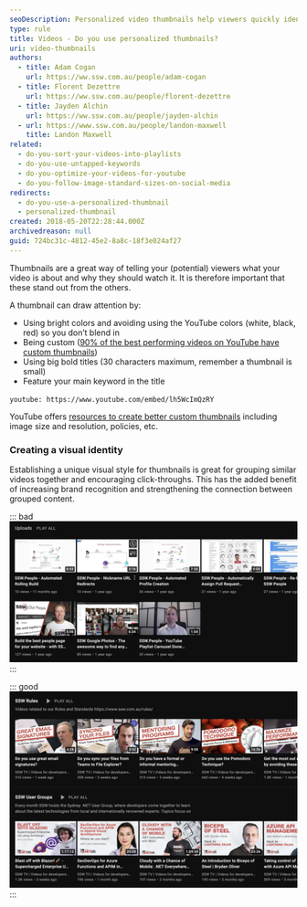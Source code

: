 ```yaml
---
seoDescription: Personalized video thumbnails help viewers quickly identify and understand your content, boosting engagement and click-throughs.
type: rule
title: Videos - Do you use personalized thumbnails?
uri: video-thumbnails
authors:
  - title: Adam Cogan
    url: https://ww.ssw.com.au/people/adam-cogan
  - title: Florent Dezettre
    url: https://ww.ssw.com.au/people/florent-dezettre
  - title: Jayden Alchin
    url: https://ww.ssw.com.au/people/jayden-alchin
  - url: https://www.ssw.com.au/people/landon-maxwell
    title: Landon Maxwell
related:
  - do-you-sort-your-videos-into-playlists
  - do-you-use-untapped-keywords
  - do-you-optimize-your-videos-for-youtube
  - do-you-follow-image-standard-sizes-on-social-media
redirects:
  - do-you-use-a-personalized-thumbnail
  - personalized-thumbnail
created: 2018-05-20T22:28:44.000Z
archivedreason: null
guid: 724bc31c-4812-45e2-8a8c-18f3e024af27
---
```


Thumbnails are a great way of telling your (potential) viewers what your video is about and why they should watch it. It is therefore important that these stand out from the others.

<!--endintro-->

A thumbnail can draw attention by:

- Using bright colors and avoiding using the YouTube colors (white, black, red) so you don’t blend in
- Being custom ([90% of the best performing videos on YouTube have custom thumbnails](https://backlinko.com/hub/youtube/thumbnail))
- Using big bold titles (30 characters maximum, remember a thumbnail is small)
- Feature your main keyword in the title

`youtube: https://www.youtube.com/embed/lh5WcImQzRY`

YouTube offers [resources to create better custom thumbnails](https://support.google.com/youtube/answer/72431?hl=en) including image size and resolution, policies, etc.

### Creating a visual identity

Establishing a unique visual style for thumbnails is great for grouping similar videos together and encouraging click-throughs. This has the added benefit of increasing brand recognition and strengthening the connection between grouped content.

::: bad
![Figure: Bad example - Automatically generated thumbnails are not engaging and inconsistent](custom-thumbnails-bad.png)
:::

::: good
![Figure: Good example - Consistent thumbnail styles elevate branding and helps viewers identify similar content](custom-thumbnails-good.png)
:::
